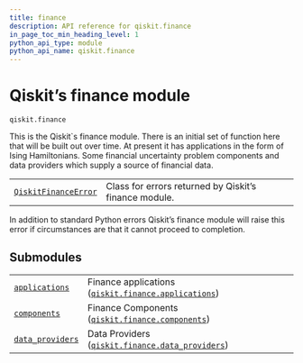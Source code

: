 ```yaml
---
title: finance
description: API reference for qiskit.finance
in_page_toc_min_heading_level: 1
python_api_type: module
python_api_name: qiskit.finance
---
```


<span id="module-qiskit.finance" />

<span id="qiskit-finance" />

<span id="qiskit-s-finance-module-qiskit-finance" />

# Qiskit’s finance module

<span id="module-qiskit.finance" />

`qiskit.finance`

This is the Qiskit\`s finance module. There is an initial set of function here that will be built out over time. At present it has applications in the form of Ising Hamiltonians. Some financial uncertainty problem components and data providers which supply a source of financial data.

|                                                                                               |                                                       |
| --------------------------------------------------------------------------------------------- | ----------------------------------------------------- |
| [`QiskitFinanceError`](qiskit.finance.QiskitFinanceError "qiskit.finance.QiskitFinanceError") | Class for errors returned by Qiskit’s finance module. |

In addition to standard Python errors Qiskit’s finance module will raise this error if circumstances are that it cannot proceed to completion.

## Submodules

|                                                                                                                        |                                                                                                                                                        |
| ---------------------------------------------------------------------------------------------------------------------- | ------------------------------------------------------------------------------------------------------------------------------------------------------ |
| [`applications`](qiskit.finance.applications#module-qiskit.finance.applications "qiskit.finance.applications")         | Finance applications ([`qiskit.finance.applications`](qiskit.finance.applications#module-qiskit.finance.applications "qiskit.finance.applications"))   |
| [`components`](qiskit.finance.components#module-qiskit.finance.components "qiskit.finance.components")                 | Finance Components ([`qiskit.finance.components`](qiskit.finance.components#module-qiskit.finance.components "qiskit.finance.components"))             |
| [`data_providers`](qiskit.finance.data_providers#module-qiskit.finance.data_providers "qiskit.finance.data_providers") | Data Providers ([`qiskit.finance.data_providers`](qiskit.finance.data_providers#module-qiskit.finance.data_providers "qiskit.finance.data_providers")) |

